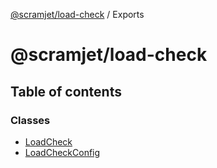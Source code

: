 [@scramjet/load-check](README.md) / Exports

# @scramjet/load-check

## Table of contents

### Classes

- [LoadCheck](classes/LoadCheck.md)
- [LoadCheckConfig](classes/LoadCheckConfig.md)
